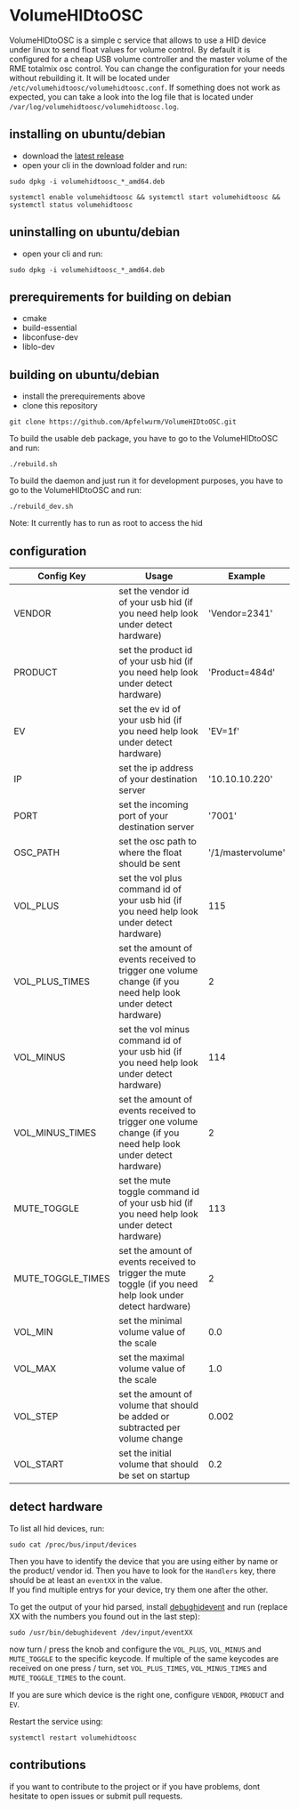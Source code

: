 # VolumeHIDtoOSC

VolumeHIDtoOSC is a simple c service that allows to use a HID device under linux to send float values for volume control. By default it is configured for a cheap USB volume controller and the master volume of the RME totalmix osc control. You can change the configuration for your needs without rebuilding it. It will be located under ``/etc/volumehidtoosc/volumehidtoosc.conf``. If something does not work as expected, you can take a look into the log file that is located under ``/var/log/volumehidtoosc/volumehidtoosc.log``.

## installing on ubuntu/debian

* download the [latest release](https://github.com/Apfelwurm/VolumeHIDtoOSC/releases)
* open your cli in the download folder and run:
```
sudo dpkg -i volumehidtoosc_*_amd64.deb
```
```
systemctl enable volumehidtoosc && systemctl start volumehidtoosc && systemctl status volumehidtoosc
```
## uninstalling on ubuntu/debian

* open your cli and run:
```
sudo dpkg -i volumehidtoosc_*_amd64.deb
```
## prerequirements for building on debian

* cmake
* build-essential
* libconfuse-dev
* liblo-dev

## building on ubuntu/debian

* install the prerequirements above
* clone this repository
```
git clone https://github.com/Apfelwurm/VolumeHIDtoOSC.git
```

To build the usable deb package, you have to go to the VolumeHIDtoOSC and run:
```
./rebuild.sh
```

To build the daemon and just run it for development purposes, you have to go to the VolumeHIDtoOSC and run:
```
./rebuild_dev.sh
```
Note: It currently has to run as root to access the hid
## configuration

| Config Key        | Usage                                                                                                         | Example           |
|-------------------|---------------------------------------------------------------------------------------------------------------|-------------------|
| VENDOR            | set the vendor id of your usb hid  (if you need help look under detect hardware)                              | 'Vendor=2341'     |
| PRODUCT           | set the product id of your usb hid  (if you need help look under detect hardware)                             | 'Product=484d'    |
| EV                | set the ev id of your usb hid  (if you need help look under detect hardware)                                  | 'EV=1f'           |
| IP                | set the ip address of your destination server                                                                 | '10.10.10.220'    |
| PORT              | set the incoming port of your destination server                                                              | '7001'            |
| OSC_PATH          | set the osc path to where the float should be sent                                                            | '/1/mastervolume' |
| VOL_PLUS          | set the vol plus command id of your usb hid  (if you need help look under detect hardware)                    | 115               |
| VOL_PLUS_TIMES    | set the amount of events received to trigger one volume change  (if you need help look under detect hardware) | 2                 |
| VOL_MINUS         | set the vol minus command id of your usb hid  (if you need help look under detect hardware)                   | 114               |
| VOL_MINUS_TIMES   | set the amount of events received to trigger one volume change  (if you need help look under detect hardware) | 2                 |
| MUTE_TOGGLE       | set the mute toggle command id of your usb hid  (if you need help look under detect hardware)                 | 113               |
| MUTE_TOGGLE_TIMES | set the amount of events received to trigger the mute toggle  (if you need help look under detect hardware)   | 2                 |
| VOL_MIN           | set the minimal volume value of the scale                                                                     | 0.0               |
| VOL_MAX           | set the maximal volume value of the scale                                                                     | 1.0               |
| VOL_STEP          | set the amount of volume that should be added or subtracted per volume change                                 | 0.002             |
| VOL_START         | set the initial volume that should be set on startup                                                          | 0.2               |

## detect hardware

To list all hid devices, run:
```
sudo cat /proc/bus/input/devices
```

Then you have to identify the device that you are using either by name or the product/ vendor id. Then you have to look for the ``Handlers`` key, there should be at least an ``eventXX`` in the value.  
If you find multiple entrys for your device, try them one after the other.

To get the output of your hid parsed, install [debughidevent](https://github.com/Apfelwurm/debughidevent) and run (replace XX with the numbers you found out in the last step):
```
sudo /usr/bin/debughidevent /dev/input/eventXX
```

now turn / press the knob and configure the ``VOL_PLUS``, ``VOL_MINUS`` and ``MUTE_TOGGLE`` to the specific keycode. If multiple of the same keycodes are received on one press / turn, set ``VOL_PLUS_TIMES``, ``VOL_MINUS_TIMES`` and ``MUTE_TOGGLE_TIMES`` to the count.

If you are sure which device is the right one, configure ``VENDOR``, ``PRODUCT`` and ``EV``.

Restart the service using:

```
systemctl restart volumehidtoosc
```

## contributions

if you want to contribute to the project or if you have problems, dont hesitate to open issues or submit pull requests.


